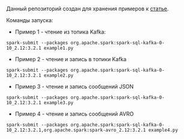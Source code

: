 Данный репозиторий создан для хранения примеров к [статье](https://habr.com/ru/company/neoflex/blog/674944/).

Команды запуска:

* Пример 1 - чтение из топика Kafka:

```
spark-submit --packages org.apache.spark:spark-sql-kafka-0-10_2.12:3.2.1 example1.py
```

* Пример 2 - чтение и запись в топики Kafka

```
spark-submit --packages org.apache.spark:spark-sql-kafka-0-10_2.12:3.2.1 example2.py
```

* Пример 3 - чтение и запись сообщений JSON

```
spark-submit --packages org.apache.spark:spark-sql-kafka-0-10_2.12:3.2.1 example3.py
```

* Пример 4 - чтение и запись сообщений AVRO

```
spark-submit --packages org.apache.spark:spark-sql-kafka-0-10_2.12:3.2.1,org.apache.spark:spark-avro_2.12:3.2.1 example4.py
```
